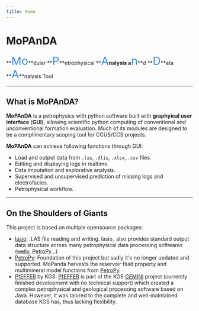 ```yaml
---
title: Home
---
```


# **MoPAnDA** 

**<big>Mo</big>**dular **<big>P</big>**etrophysical **<big>A</big>**nalysis a**<big>n</big>**d **<big>D</big>**ata **<big>A</big>**nalysis Tool

---
## What is MoPAnDA?

**MoPAnDA** is a petrophysics with python software built with **graphyical user interface** (**GUI**), allowing scientific python computing of conventional and unconventional formation evaluation. 
Much of its modules are designed to be a complimentary scoping tool for CCUS/CCS projects.

**MoPAnDA** can achieve following functions through GUI:

- Load and output data from `.las`, `.dlis`, `.xlsx`, `.csv` files.
- Editing and displaying logs in realtime.
- Data imputation and explorative analysis.
- Supervised and unsupervised prediction of missing logs and electrofacies.
- Petrophysical workflow. 

---
## On the Shoulders of Giants 

This project is based on multiple opensource packages:

* [lasio]: .LAS file reading and writing. lasio_ also provides standard output data structure across many petrophysical data processing softwares ([welly], [PetroPy]...)
* [PetroPy]: Foundation of this project but sadly it's no longer updated and supported. MoPanda harvests the reservoir fluid property and multimineral model functions from [PetroPy].
* [PfEFFER] by KGS: [PfEFFER] is part of the KGS [GEMINI] project (currently finished development with no technical support) which created a complex petrophysical and geological processing software based on Java. However, it was talored to the complete and well-maintained database KGS has, thus lacking flexibility.








[lasio]: https://github.com/kinverarity1/lasio
[PetroPy]: https://github.com/toddheitmann/petropy
[welly]: https://github.com/agilescientific/welly
[PfEFFER]: https://www.kgs.ku.edu/software/PfEFFER-java/index.html
[GEMINI]: https://www.kgs.ku.edu/Gemini/Tools/Tools.html


<style>
big { color: #338eee; font-size:30px }
small { color: yellow }
</style>